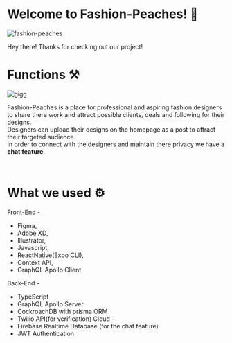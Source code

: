 # Welcome to Fashion-Peaches! 🎉

![fashion-peaches](https://socialify.git.ci/bennaaym/fashion-peaches/image?font=Source%20Code%20Pro&forks=1&issues=1&language=1&logo=https%3A%2F%2Fchallengepost-s3-challengepost.netdna-ssl.com%2Fphotos%2Fproduction%2Fsoftware_photos%2F002%2F034%2F662%2Fdatas%2Foriginal.png&name=1&pattern=Circuit%20Board&pulls=1&stargazers=1&theme=Light)

Hey there! Thanks for checking out our project!

# Functions ⚒️
![gigg](https://user-images.githubusercontent.com/100528412/179391869-55906e06-2a9d-4707-837f-9ede3d143fd8.gif)

Fashion-Peaches is a place for professional and aspiring fashion designers to share there work and attract possible clients, deals and following for their designs.
<br>
Designers can upload their designs on the homepage as a post to attract their targeted audience.
<br>
In order to connect with the designers and maintain there privacy we have a <b>chat feature</b>.
<br>


<br/>


# What we used ⚙️

Front-End -

- Figma,
- Adobe XD,
- Illustrator,
- Javascript,
- ReactNative(Expo CLI),
- Context API,
- GraphQL Apollo Client

Back-End -

- TypeScript
- GraphQL Apollo Server
- CockroachDB with prisma ORM
- Twilio API(for verification)
  Cloud -
- Firebase Realtime Database (for the chat feature)
- JWT Authentication
